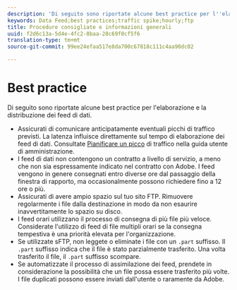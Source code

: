 ```yaml
---
description: 'Di seguito sono riportate alcune best practice per l''elaborazione e la distribuzione dei feed di dati. Dovrebbe '
keywords: Data Feed;best practices;traffic spike;hourly;ftp
title: Procedure consigliate e informazioni generali
uuid: f2d6c13a-5d4e-4fc2-8baa-28c69f0cf5f6
translation-type: tm+mt
source-git-commit: 99ee24efaa517e8da700c67818c111c4aa90dc02

---
```



# Best practice

Di seguito sono riportate alcune best practice per l&#39;elaborazione e la distribuzione dei feed di dati.

* Assicurati di comunicare anticipatamente eventuali picchi di traffico previsti. La latenza influisce direttamente sul tempo di elaborazione dei feed di dati. Consultate [Pianificare un picco](/help/admin/c-traffic-management/t-traffic-schedule-spike.md) di traffico nella guida utente di amministrazione.
* I feed di dati non contengono un contratto a livello di servizio, a meno che non sia espressamente indicato nel contratto con Adobe. I feed vengono in genere consegnati entro diverse ore dal passaggio della finestra di rapporto, ma occasionalmente possono richiedere fino a 12 ore o più.
* Assicurati di avere ampio spazio sul tuo sito FTP. Rimuovere regolarmente i file dalla destinazione in modo da non esaurire inavvertitamente lo spazio su disco.
* I feed orari utilizzano il processo di consegna di più file più veloce. Considerate l&#39;utilizzo di feed di file multipli orari se la consegna tempestiva è una priorità elevata per l&#39;organizzazione.
* Se utilizzate sFTP, non leggete o eliminate i file con un `.part` suffisso. Il `.part` suffisso indica che il file è stato parzialmente trasferito. Una volta trasferito il file, il `.part` suffisso scompare.
* Se automatizzate il processo di assimilazione dei feed, prendete in considerazione la possibilità che un file possa essere trasferito più volte. I file duplicati possono essere inviati dall&#39;utente o raramente da Adobe.
